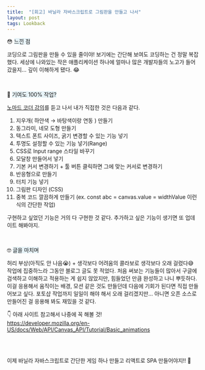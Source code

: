 ```yaml
---
title:  "[회고] 바닐라 자바스크립트로 그림판을 만들고 나서"
layout: post
tags: Lookback
---
```



😳 <span style="background:#e7f3f8;"> 느낀 점 </span>

코딩으로 그림판을 만들 수 있을 줄이야! 보기에는 간단해 보여도 코딩하는 건 정말 복잡했다. 세상에 나와있는 작은 애플리케이션 하나에 얼마나 많은 개발자들의 노고가 들어갔을지… 깊이 이해하게 됐다. 😂

<br>

🧐 <span style="background:#e7f3f8;"> 기여도 100% 작업? </span>









<a href="https://nomadcoders.co/javascript-for-beginners-2/lectures/3732">노마드 코더 강의</a>를 듣고 나서 내가 직접한 것은 다음과 같다. 

1. 지우개( 하얀색 → 바탕색이랑 연동 ) 만들기
2. 동그라미, 네모 도형 만들기
3. 텍스트 폰트 사이즈, 굵기 변경할 수 있는 기능 넣기
4. 투명도 설정할 수 있는 기능 넣기(Range)
5. CSS로 Input range 스타일 바꾸기
6. 모달창 만들어서 넣기
7. 기본 커서 변경하기 + 툴 버튼 클릭하면 그에 맞는 커서로 변경하기
8. 반응형으로 만들기
9. 터치 기능 넣기 
10. 그림판 디자인 (CSS)
11. 중복 코드 깔끔하게 만들기 (ex. const abc = canvas.value = widthValue 이런 식의 간단한 작업)

구현하고 싶었던 기능은 거의 다 구현한 것 같다. 추가하고 싶은 기능이 생기면 또 업데이트 해봐야지.

<br>

🤓 <span style="background:#e7f3f8;"> 글을 마치며 </span>

허리 부상(아직도 안 나음😭) + 생각보다 어려움의 콜라보로 생각보다 오래 걸렸다😅 작업에 집중하느라 그동안 블로그 글도 못 적었다. 
처음 써보는 기능들이 많아서 구글에 검색하고 이해하고 적용하는 게 쉽지 않았지만, 힘들었던 만큼 완성하고 나니 뿌듯하다. 
이걸 응용해서 움직이는 배경, 모션 같은 것도 만들던데 다음에 기회가 된다면 직접 만들어보고 싶다. 
포토샵 작업까지 일일이 해야 해서 오래 걸리겠지만… 아니면 오픈 소스로 만들어진 걸 응용해 봐도 재밌을 것 같다.

👇 아래 사이트 참고해서 나중에 꼭 해볼 것!<br>
https://developer.mozilla.org/en-US/docs/Web/API/Canvas_API/Tutorial/Basic_animations

<br>
<br>

이제 바닐라 자바스크립트로 간단한 게임 하나 만들고 리액트로 SPA 만들어야지!! 💪
<br>
